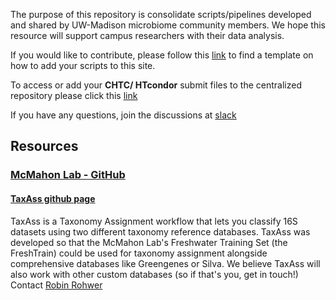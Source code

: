 
The purpose of this repository is consolidate scripts/pipelines developed and shared by UW-Madison microbiome community members. We hope this resource will support campus researchers with their data analysis.    

If you would like to contribute, please follow this [link](https://uw-madison-microbiome-hub.github.io/computational_resources/CONTRIBUTING) to find a template on how to add your scripts to this site.

To access or add your **CHTC/ HTcondor** submit files to the centralized repository please click this [link](https://uw-madison-microbiome-hub.github.io/CHTC_submit-files/)  

If you have any questions, join the discussions at [slack](https://madisonmicrobiomehub.slack.com/)   


## Resources


### [McMahon Lab - GitHub](https://github.com/McMahonLab)

#### [TaxAss github page](https://github.com/McMahonLab/TaxAss)   
TaxAss is a Taxonomy Assignment workflow that lets you classify 16S datasets using two different taxonomy reference databases. TaxAss was developed so that the McMahon Lab's Freshwater Training Set (the FreshTrain) could be used for taxonomy assignment alongside comprehensive databases like Greengenes or Silva. We believe TaxAss will also work with other custom databases (so if that's you, get in touch!)   
Contact [Robin Rohwer](mailto:robin.rohwer@gmail.com) 
